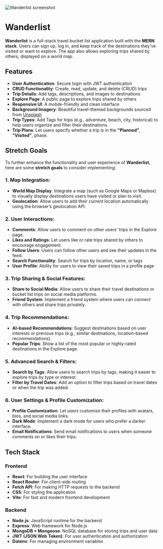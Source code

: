 ![Wanderlist screenshot](<Screenshot 2025-06-22 at 10.21.38 PM.png>)

# Wanderlist

**Wanderlist** is a full-stack travel bucket list application built with the **MERN stack**. Users can sign up, log in, and keep track of the destinations they've visited or want to explore. The app also allows exploring trips shared by others, displayed on a world map.

## Features

- **User Authentication**: Secure login with JWT authentication
- **CRUD Functionality**: Create, read, update, and delete (CRUD) trips
- **Trip Details**: Add tags, descriptions, and images to destinations
- **Explore Page**: A public page to explore trips shared by others
- **Responsive UI**: A mobile-friendly and clean interface
- **Background Imagery**: Beautiful travel-themed backgrounds sourced from [Unsplash](https://unsplash.com/)
- **Trip Types**: Add Tags for trips (e.g., adventure, beach, city, historical) to help users organize and filter their destinations.
- **Trip Plans**: Let users specify whether a trip is in the **"Planned"**, **"Visited"**, phase.


## Stretch Goals

To further enhance the functionality and user experience of **Wanderlist**, here are some **stretch goals** to consider implementing:

### 1. **Map Integration**:
   - **World Map Display**: Integrate a map (such as Google Maps or Mapbox) to visually display destinations users have visited or plan to visit.
   - **Geolocation**: Allow users to add their current location automatically using the browser’s geolocation API.
  

### 2. **User Interactions**:
   - **Comments**: Allow users to comment on other users' trips in the Explore page.
   - **Likes and Ratings**: Let users like or rate trips shared by others to encourage engagement.
   - **Follow Users**: Users can follow other users and see their updates in the feed.
   - **Search Functionality**: Search for trips by location, name, or tags
   - **User Profile**: Ability for users to view their saved trips in a profile page   

### 3. **Trip Sharing & Social Features**:
   - **Share to Social Media**: Allow users to share their travel destinations or bucket list trips on social media platforms.
   - **Friend System**: Implement a friend system where users can connect with others and share trips privately.

### 4. **Trip Recommendations**:
   - **AI-based Recommendations**: Suggest destinations based on user interests or previous trips (e.g., similar destinations, location-based recommendations).
   - **Popular Trips**: Show a list of the most popular or highly-rated destinations in the Explore page.

### 5. **Advanced Search & Filters**:
   - **Search by Tags**: Allow users to search trips by tags, making it easier to explore trips by type or interest.
   - **Filter by Travel Dates**: Add an option to filter trips based on travel dates or when the trip was added.

### 6. **User Settings & Profile Customization**:
   - **Profile Customization**: Let users customize their profiles with avatars, bios, and social media links.
   - **Dark Mode**: Implement a dark mode for users who prefer a darker interface.
   - **Email Notifications**: Send email notifications to users when someone comments on or likes their trips.


## Tech Stack

### Frontend
- **React**: For building the user interface
- **React Router**: For client-side routing
- **Fetch API**: For making HTTP requests to the backend
- **CSS**: For styling the application
- **Vite**: For fast and modern frontend development

### Backend
- **Node.js**: JavaScript runtime for the backend
- **Express**: Web framework for Node.js
- **MongoDB + Mongoose**: NoSQL database for storing trips and user data
- **JWT (JSON Web Token)**: For user authentication and authorization
- **Dotenv**: For managing environment variables

